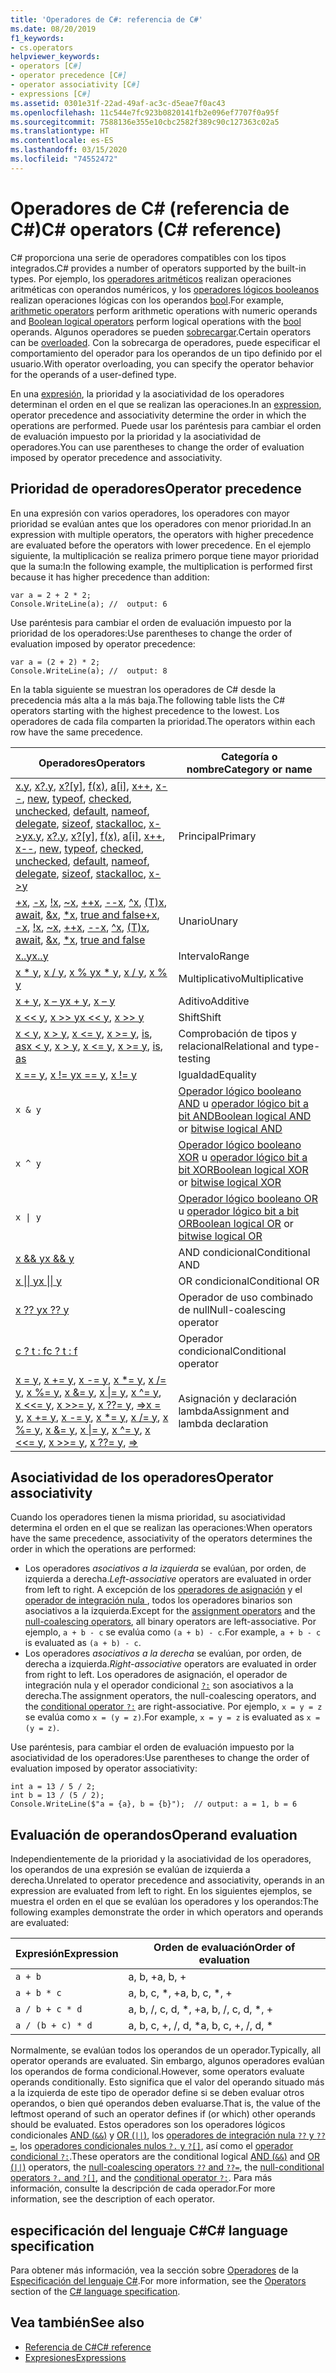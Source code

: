 ```yaml
---
title: 'Operadores de C#: referencia de C#'
ms.date: 08/20/2019
f1_keywords:
- cs.operators
helpviewer_keywords:
- operators [C#]
- operator precedence [C#]
- operator associativity [C#]
- expressions [C#]
ms.assetid: 0301e31f-22ad-49af-ac3c-d5eae7f0ac43
ms.openlocfilehash: 11c544e7fc923b0820141fb2e096ef7707f0a95f
ms.sourcegitcommit: 7588136e355e10cbc2582f389c90c127363c02a5
ms.translationtype: HT
ms.contentlocale: es-ES
ms.lasthandoff: 03/15/2020
ms.locfileid: "74552472"
---
```

# <a name="c-operators-c-reference"></a><span data-ttu-id="f892d-102">Operadores de C# (referencia de C#)</span><span class="sxs-lookup"><span data-stu-id="f892d-102">C# operators (C# reference)</span></span>

<span data-ttu-id="f892d-103">C# proporciona una serie de operadores compatibles con los tipos integrados.</span><span class="sxs-lookup"><span data-stu-id="f892d-103">C# provides a number of operators supported by the built-in types.</span></span> <span data-ttu-id="f892d-104">Por ejemplo, los [operadores aritméticos](arithmetic-operators.md) realizan operaciones aritméticas con operandos numéricos, y los [operadores lógicos booleanos](boolean-logical-operators.md) realizan operaciones lógicas con los operandos [bool](../builtin-types/bool.md).</span><span class="sxs-lookup"><span data-stu-id="f892d-104">For example, [arithmetic operators](arithmetic-operators.md) perform arithmetic operations with numeric operands and [Boolean logical operators](boolean-logical-operators.md) perform logical operations with the [bool](../builtin-types/bool.md) operands.</span></span> <span data-ttu-id="f892d-105">Algunos operadores se pueden [sobrecargar](operator-overloading.md).</span><span class="sxs-lookup"><span data-stu-id="f892d-105">Certain operators can be [overloaded](operator-overloading.md).</span></span> <span data-ttu-id="f892d-106">Con la sobrecarga de operadores, puede especificar el comportamiento del operador para los operandos de un tipo definido por el usuario.</span><span class="sxs-lookup"><span data-stu-id="f892d-106">With operator overloading, you can specify the operator behavior for the operands of a user-defined type.</span></span>

<span data-ttu-id="f892d-107">En una [expresión](../../programming-guide/statements-expressions-operators/expressions.md), la prioridad y la asociatividad de los operadores determinan el orden en el que se realizan las operaciones.</span><span class="sxs-lookup"><span data-stu-id="f892d-107">In an [expression](../../programming-guide/statements-expressions-operators/expressions.md), operator precedence and associativity determine the order in which the operations are performed.</span></span> <span data-ttu-id="f892d-108">Puede usar los paréntesis para cambiar el orden de evaluación impuesto por la prioridad y la asociatividad de operadores.</span><span class="sxs-lookup"><span data-stu-id="f892d-108">You can use parentheses to change the order of evaluation imposed by operator precedence and associativity.</span></span>

## <a name="operator-precedence"></a><span data-ttu-id="f892d-109">Prioridad de operadores</span><span class="sxs-lookup"><span data-stu-id="f892d-109">Operator precedence</span></span>

<span data-ttu-id="f892d-110">En una expresión con varios operadores, los operadores con mayor prioridad se evalúan antes que los operadores con menor prioridad.</span><span class="sxs-lookup"><span data-stu-id="f892d-110">In an expression with multiple operators, the operators with higher precedence are evaluated before the operators with lower precedence.</span></span> <span data-ttu-id="f892d-111">En el ejemplo siguiente, la multiplicación se realiza primero porque tiene mayor prioridad que la suma:</span><span class="sxs-lookup"><span data-stu-id="f892d-111">In the following example, the multiplication is performed first because it has higher precedence than addition:</span></span>

```csharp-interactive
var a = 2 + 2 * 2;
Console.WriteLine(a); //  output: 6
```

<span data-ttu-id="f892d-112">Use paréntesis para cambiar el orden de evaluación impuesto por la prioridad de los operadores:</span><span class="sxs-lookup"><span data-stu-id="f892d-112">Use parentheses to change the order of evaluation imposed by operator precedence:</span></span>

```csharp-interactive
var a = (2 + 2) * 2;
Console.WriteLine(a); //  output: 8
```

<span data-ttu-id="f892d-113">En la tabla siguiente se muestran los operadores de C# desde la precedencia más alta a la más baja.</span><span class="sxs-lookup"><span data-stu-id="f892d-113">The following table lists the C# operators starting with the highest precedence to the lowest.</span></span> <span data-ttu-id="f892d-114">Los operadores de cada fila comparten la prioridad.</span><span class="sxs-lookup"><span data-stu-id="f892d-114">The operators within each row have the same precedence.</span></span>

| <span data-ttu-id="f892d-115">Operadores</span><span class="sxs-lookup"><span data-stu-id="f892d-115">Operators</span></span> | <span data-ttu-id="f892d-116">Categoría o nombre</span><span class="sxs-lookup"><span data-stu-id="f892d-116">Category or name</span></span> |
| --------- | ---------------- |
| <span data-ttu-id="f892d-117">[x.y](member-access-operators.md#member-access-operator-), [x?.y](member-access-operators.md#null-conditional-operators--and-), [x?[y]](member-access-operators.md#null-conditional-operators--and-), [f(x)](member-access-operators.md#invocation-operator-), [a&#91;i&#93;](member-access-operators.md#indexer-operator-), [x++](arithmetic-operators.md#increment-operator-), [x--](arithmetic-operators.md#decrement-operator---), [new](new-operator.md), [typeof](type-testing-and-cast.md#typeof-operator), [checked](../keywords/checked.md), [unchecked](../keywords/unchecked.md), [default](default.md), [nameof](nameof.md), [delegate](delegate-operator.md), [sizeof](sizeof.md), [stackalloc](stackalloc.md), [x->y](pointer-related-operators.md#pointer-member-access-operator--)</span><span class="sxs-lookup"><span data-stu-id="f892d-117">[x.y](member-access-operators.md#member-access-operator-), [x?.y](member-access-operators.md#null-conditional-operators--and-), [x?[y]](member-access-operators.md#null-conditional-operators--and-), [f(x)](member-access-operators.md#invocation-operator-), [a&#91;i&#93;](member-access-operators.md#indexer-operator-), [x++](arithmetic-operators.md#increment-operator-), [x--](arithmetic-operators.md#decrement-operator---), [new](new-operator.md), [typeof](type-testing-and-cast.md#typeof-operator), [checked](../keywords/checked.md), [unchecked](../keywords/unchecked.md), [default](default.md), [nameof](nameof.md), [delegate](delegate-operator.md), [sizeof](sizeof.md), [stackalloc](stackalloc.md), [x->y](pointer-related-operators.md#pointer-member-access-operator--)</span></span> | <span data-ttu-id="f892d-118">Principal</span><span class="sxs-lookup"><span data-stu-id="f892d-118">Primary</span></span> |
| <span data-ttu-id="f892d-119">[+x](arithmetic-operators.md#unary-plus-and-minus-operators), [-x](arithmetic-operators.md#unary-plus-and-minus-operators), [\!x](boolean-logical-operators.md#logical-negation-operator-), [~x](bitwise-and-shift-operators.md#bitwise-complement-operator-), [++x](arithmetic-operators.md#increment-operator-), [--x](arithmetic-operators.md#decrement-operator---), [^x](member-access-operators.md#index-from-end-operator-), [(T)x](type-testing-and-cast.md#cast-operator-), [await](await.md), [&x](pointer-related-operators.md#address-of-operator-), [\*x](pointer-related-operators.md#pointer-indirection-operator-), [true and false](true-false-operators.md)</span><span class="sxs-lookup"><span data-stu-id="f892d-119">[+x](arithmetic-operators.md#unary-plus-and-minus-operators), [-x](arithmetic-operators.md#unary-plus-and-minus-operators), [\!x](boolean-logical-operators.md#logical-negation-operator-), [~x](bitwise-and-shift-operators.md#bitwise-complement-operator-), [++x](arithmetic-operators.md#increment-operator-), [--x](arithmetic-operators.md#decrement-operator---), [^x](member-access-operators.md#index-from-end-operator-), [(T)x](type-testing-and-cast.md#cast-operator-), [await](await.md), [&x](pointer-related-operators.md#address-of-operator-), [\*x](pointer-related-operators.md#pointer-indirection-operator-), [true and false](true-false-operators.md)</span></span> | <span data-ttu-id="f892d-120">Unario</span><span class="sxs-lookup"><span data-stu-id="f892d-120">Unary</span></span> |
| [<span data-ttu-id="f892d-121">x..y</span><span class="sxs-lookup"><span data-stu-id="f892d-121">x..y</span></span>](member-access-operators.md#range-operator-) | <span data-ttu-id="f892d-122">Intervalo</span><span class="sxs-lookup"><span data-stu-id="f892d-122">Range</span></span> |
| <span data-ttu-id="f892d-123">[x \* y](arithmetic-operators.md#multiplication-operator-), [x / y](arithmetic-operators.md#division-operator-), [x % y](arithmetic-operators.md#remainder-operator-)</span><span class="sxs-lookup"><span data-stu-id="f892d-123">[x \* y](arithmetic-operators.md#multiplication-operator-), [x / y](arithmetic-operators.md#division-operator-), [x % y](arithmetic-operators.md#remainder-operator-)</span></span> | <span data-ttu-id="f892d-124">Multiplicativo</span><span class="sxs-lookup"><span data-stu-id="f892d-124">Multiplicative</span></span>|
| <span data-ttu-id="f892d-125">[x + y](arithmetic-operators.md#addition-operator-), [x – y](arithmetic-operators.md#subtraction-operator--)</span><span class="sxs-lookup"><span data-stu-id="f892d-125">[x + y](arithmetic-operators.md#addition-operator-), [x – y](arithmetic-operators.md#subtraction-operator--)</span></span> | <span data-ttu-id="f892d-126">Aditivo</span><span class="sxs-lookup"><span data-stu-id="f892d-126">Additive</span></span> |
| <span data-ttu-id="f892d-127">[x \<\<  y](bitwise-and-shift-operators.md#left-shift-operator-), [x >> y](bitwise-and-shift-operators.md#right-shift-operator-)</span><span class="sxs-lookup"><span data-stu-id="f892d-127">[x \<\<  y](bitwise-and-shift-operators.md#left-shift-operator-), [x >> y](bitwise-and-shift-operators.md#right-shift-operator-)</span></span> | <span data-ttu-id="f892d-128">Shift</span><span class="sxs-lookup"><span data-stu-id="f892d-128">Shift</span></span> |
| <span data-ttu-id="f892d-129">[x \< y](comparison-operators.md#less-than-operator-), [x > y](comparison-operators.md#greater-than-operator-), [x \<= y](comparison-operators.md#less-than-or-equal-operator-), [x >= y](comparison-operators.md#greater-than-or-equal-operator-), [is](type-testing-and-cast.md#is-operator), [as](type-testing-and-cast.md#as-operator)</span><span class="sxs-lookup"><span data-stu-id="f892d-129">[x \< y](comparison-operators.md#less-than-operator-), [x > y](comparison-operators.md#greater-than-operator-), [x \<= y](comparison-operators.md#less-than-or-equal-operator-), [x >= y](comparison-operators.md#greater-than-or-equal-operator-), [is](type-testing-and-cast.md#is-operator), [as](type-testing-and-cast.md#as-operator)</span></span> | <span data-ttu-id="f892d-130">Comprobación de tipos y relacional</span><span class="sxs-lookup"><span data-stu-id="f892d-130">Relational and type-testing</span></span> |
| <span data-ttu-id="f892d-131">[x == y](equality-operators.md#equality-operator-), [x != y](equality-operators.md#inequality-operator-)</span><span class="sxs-lookup"><span data-stu-id="f892d-131">[x == y](equality-operators.md#equality-operator-), [x != y](equality-operators.md#inequality-operator-)</span></span> | <span data-ttu-id="f892d-132">Igualdad</span><span class="sxs-lookup"><span data-stu-id="f892d-132">Equality</span></span> |
| `x & y` | <span data-ttu-id="f892d-133">[Operador lógico booleano AND](boolean-logical-operators.md#logical-and-operator-) u [operador lógico bit a bit AND](bitwise-and-shift-operators.md#logical-and-operator-)</span><span class="sxs-lookup"><span data-stu-id="f892d-133">[Boolean logical AND](boolean-logical-operators.md#logical-and-operator-) or [bitwise logical AND](bitwise-and-shift-operators.md#logical-and-operator-)</span></span> |
| `x ^ y` | <span data-ttu-id="f892d-134">[Operador lógico booleano XOR](boolean-logical-operators.md#logical-exclusive-or-operator-) u [operador lógico bit a bit XOR](bitwise-and-shift-operators.md#logical-exclusive-or-operator-)</span><span class="sxs-lookup"><span data-stu-id="f892d-134">[Boolean logical XOR](boolean-logical-operators.md#logical-exclusive-or-operator-) or [bitwise logical XOR](bitwise-and-shift-operators.md#logical-exclusive-or-operator-)</span></span> |
| <code>x &#124; y</code> | <span data-ttu-id="f892d-135">[Operador lógico booleano OR](boolean-logical-operators.md#logical-or-operator-) u [operador lógico bit a bit OR](bitwise-and-shift-operators.md#logical-or-operator-)</span><span class="sxs-lookup"><span data-stu-id="f892d-135">[Boolean logical OR](boolean-logical-operators.md#logical-or-operator-) or [bitwise logical OR](bitwise-and-shift-operators.md#logical-or-operator-)</span></span> |
| [<span data-ttu-id="f892d-136">x && y</span><span class="sxs-lookup"><span data-stu-id="f892d-136">x && y</span></span>](boolean-logical-operators.md#conditional-logical-and-operator-) | <span data-ttu-id="f892d-137">AND condicional</span><span class="sxs-lookup"><span data-stu-id="f892d-137">Conditional AND</span></span> |
| [<span data-ttu-id="f892d-138">x &#124;&#124; y</span><span class="sxs-lookup"><span data-stu-id="f892d-138">x &#124;&#124; y</span></span>](boolean-logical-operators.md#conditional-logical-or-operator-) | <span data-ttu-id="f892d-139">OR condicional</span><span class="sxs-lookup"><span data-stu-id="f892d-139">Conditional OR</span></span> |
| [<span data-ttu-id="f892d-140">x ?? y</span><span class="sxs-lookup"><span data-stu-id="f892d-140">x ?? y</span></span>](null-coalescing-operator.md) | <span data-ttu-id="f892d-141">Operador de uso combinado de null</span><span class="sxs-lookup"><span data-stu-id="f892d-141">Null-coalescing operator</span></span> |
| [<span data-ttu-id="f892d-142">c ? t : f</span><span class="sxs-lookup"><span data-stu-id="f892d-142">c ? t : f</span></span>](conditional-operator.md) | <span data-ttu-id="f892d-143">Operador condicional</span><span class="sxs-lookup"><span data-stu-id="f892d-143">Conditional operator</span></span> |
| <span data-ttu-id="f892d-144">[x = y](assignment-operator.md), [x += y](arithmetic-operators.md#compound-assignment), [x -= y](arithmetic-operators.md#compound-assignment), [x \*= y](arithmetic-operators.md#compound-assignment), [x /= y](arithmetic-operators.md#compound-assignment), [x %= y](arithmetic-operators.md#compound-assignment), [x &= y](boolean-logical-operators.md#compound-assignment), [x &#124;= y](boolean-logical-operators.md#compound-assignment), [x ^= y](boolean-logical-operators.md#compound-assignment), [x <<= y](bitwise-and-shift-operators.md#compound-assignment), [x >>= y](bitwise-and-shift-operators.md#compound-assignment), [x ??= y](null-coalescing-operator.md), [=>](lambda-operator.md)</span><span class="sxs-lookup"><span data-stu-id="f892d-144">[x = y](assignment-operator.md), [x += y](arithmetic-operators.md#compound-assignment), [x -= y](arithmetic-operators.md#compound-assignment), [x \*= y](arithmetic-operators.md#compound-assignment), [x /= y](arithmetic-operators.md#compound-assignment), [x %= y](arithmetic-operators.md#compound-assignment), [x &= y](boolean-logical-operators.md#compound-assignment), [x &#124;= y](boolean-logical-operators.md#compound-assignment), [x ^= y](boolean-logical-operators.md#compound-assignment), [x <<= y](bitwise-and-shift-operators.md#compound-assignment), [x >>= y](bitwise-and-shift-operators.md#compound-assignment), [x ??= y](null-coalescing-operator.md), [=>](lambda-operator.md)</span></span> | <span data-ttu-id="f892d-145">Asignación y declaración lambda</span><span class="sxs-lookup"><span data-stu-id="f892d-145">Assignment and lambda declaration</span></span> |

## <a name="operator-associativity"></a><span data-ttu-id="f892d-146">Asociatividad de los operadores</span><span class="sxs-lookup"><span data-stu-id="f892d-146">Operator associativity</span></span>

<span data-ttu-id="f892d-147">Cuando los operadores tienen la misma prioridad, su asociatividad determina el orden en el que se realizan las operaciones:</span><span class="sxs-lookup"><span data-stu-id="f892d-147">When operators have the same precedence, associativity of the operators determines the order in which the operations are performed:</span></span>

- <span data-ttu-id="f892d-148">Los operadores *asociativos a la izquierda* se evalúan, por orden, de izquierda a derecha.</span><span class="sxs-lookup"><span data-stu-id="f892d-148">*Left-associative* operators are evaluated in order from left to right.</span></span> <span data-ttu-id="f892d-149">A excepción de los [operadores de asignación](assignment-operator.md) y el [operador de integración nula ](null-coalescing-operator.md), todos los operadores binarios son asociativos a la izquierda.</span><span class="sxs-lookup"><span data-stu-id="f892d-149">Except for the [assignment operators](assignment-operator.md) and the [null-coalescing operators](null-coalescing-operator.md), all binary operators are left-associative.</span></span> <span data-ttu-id="f892d-150">Por ejemplo, `a + b - c` se evalúa como `(a + b) - c`.</span><span class="sxs-lookup"><span data-stu-id="f892d-150">For example, `a + b - c` is evaluated as `(a + b) - c`.</span></span>
- <span data-ttu-id="f892d-151">Los operadores *asociativos a la derecha* se evalúan, por orden, de derecha a izquierda.</span><span class="sxs-lookup"><span data-stu-id="f892d-151">*Right-associative* operators are evaluated in order from right to left.</span></span> <span data-ttu-id="f892d-152">Los operadores de asignación, el operador de integración nula y el operador condicional [`?:`](conditional-operator.md) son asociativos a la derecha.</span><span class="sxs-lookup"><span data-stu-id="f892d-152">The assignment operators, the null-coalescing operators, and the [conditional operator `?:`](conditional-operator.md) are right-associative.</span></span> <span data-ttu-id="f892d-153">Por ejemplo, `x = y = z` se evalúa como `x = (y = z)`.</span><span class="sxs-lookup"><span data-stu-id="f892d-153">For example, `x = y = z` is evaluated as `x = (y = z)`.</span></span>

<span data-ttu-id="f892d-154">Use paréntesis, para cambiar el orden de evaluación impuesto por la asociatividad de los operadores:</span><span class="sxs-lookup"><span data-stu-id="f892d-154">Use parentheses to change the order of evaluation imposed by operator associativity:</span></span>

```csharp-interactive
int a = 13 / 5 / 2;
int b = 13 / (5 / 2);
Console.WriteLine($"a = {a}, b = {b}");  // output: a = 1, b = 6
```

## <a name="operand-evaluation"></a><span data-ttu-id="f892d-155">Evaluación de operandos</span><span class="sxs-lookup"><span data-stu-id="f892d-155">Operand evaluation</span></span>

<span data-ttu-id="f892d-156">Independientemente de la prioridad y la asociatividad de los operadores, los operandos de una expresión se evalúan de izquierda a derecha.</span><span class="sxs-lookup"><span data-stu-id="f892d-156">Unrelated to operator precedence and associativity, operands in an expression are evaluated from left to right.</span></span> <span data-ttu-id="f892d-157">En los siguientes ejemplos, se muestra el orden en el que se evalúan los operadores y los operandos:</span><span class="sxs-lookup"><span data-stu-id="f892d-157">The following examples demonstrate the order in which operators and operands are evaluated:</span></span>

| <span data-ttu-id="f892d-158">Expresión</span><span class="sxs-lookup"><span data-stu-id="f892d-158">Expression</span></span> | <span data-ttu-id="f892d-159">Orden de evaluación</span><span class="sxs-lookup"><span data-stu-id="f892d-159">Order of evaluation</span></span> |
| ---------- | ------------------- |
|`a + b`|<span data-ttu-id="f892d-160">a, b, +</span><span class="sxs-lookup"><span data-stu-id="f892d-160">a, b, +</span></span>|
|`a + b * c`|<span data-ttu-id="f892d-161">a, b, c, \*, +</span><span class="sxs-lookup"><span data-stu-id="f892d-161">a, b, c, \*, +</span></span>|
|`a / b + c * d`|<span data-ttu-id="f892d-162">a, b, /, c, d, \*, +</span><span class="sxs-lookup"><span data-stu-id="f892d-162">a, b, /, c, d, \*, +</span></span>|
|`a / (b + c) * d`|<span data-ttu-id="f892d-163">a, b, c, +, /, d, \*</span><span class="sxs-lookup"><span data-stu-id="f892d-163">a, b, c, +, /, d, \*</span></span>|

<span data-ttu-id="f892d-164">Normalmente, se evalúan todos los operandos de un operador.</span><span class="sxs-lookup"><span data-stu-id="f892d-164">Typically, all operator operands are evaluated.</span></span> <span data-ttu-id="f892d-165">Sin embargo, algunos operadores evalúan los operandos de forma condicional.</span><span class="sxs-lookup"><span data-stu-id="f892d-165">However, some operators evaluate operands conditionally.</span></span> <span data-ttu-id="f892d-166">Esto significa que el valor del operando situado más a la izquierda de este tipo de operador define si se deben evaluar otros operandos, o bien qué operandos deben evaluarse.</span><span class="sxs-lookup"><span data-stu-id="f892d-166">That is, the value of the leftmost operand of such an operator defines if (or which) other operands should be evaluated.</span></span> <span data-ttu-id="f892d-167">Estos operadores son los operadores lógicos condicionales [AND (`&&`)](boolean-logical-operators.md#conditional-logical-and-operator-) y [OR (`||`)](boolean-logical-operators.md#conditional-logical-or-operator-), los [operadores de integración nula `??` y `??=`](null-coalescing-operator.md), los [operadores condicionales nulos `?.` y `?[]`](member-access-operators.md#null-conditional-operators--and-), así como el [operador condicional `?:`](conditional-operator.md).</span><span class="sxs-lookup"><span data-stu-id="f892d-167">These operators are the conditional logical [AND (`&&`)](boolean-logical-operators.md#conditional-logical-and-operator-) and [OR (`||`)](boolean-logical-operators.md#conditional-logical-or-operator-) operators, the [null-coalescing operators `??` and `??=`](null-coalescing-operator.md), the [null-conditional operators `?.` and `?[]`](member-access-operators.md#null-conditional-operators--and-), and the [conditional operator `?:`](conditional-operator.md).</span></span> <span data-ttu-id="f892d-168">Para más información, consulte la descripción de cada operador.</span><span class="sxs-lookup"><span data-stu-id="f892d-168">For more information, see the description of each operator.</span></span>

## <a name="c-language-specification"></a><span data-ttu-id="f892d-169">especificación del lenguaje C#</span><span class="sxs-lookup"><span data-stu-id="f892d-169">C# language specification</span></span>

<span data-ttu-id="f892d-170">Para obtener más información, vea la sección sobre [Operadores](~/_csharplang/spec/expressions.md#operators) de la [Especificación del lenguaje C#](~/_csharplang/spec/introduction.md).</span><span class="sxs-lookup"><span data-stu-id="f892d-170">For more information, see the [Operators](~/_csharplang/spec/expressions.md#operators) section of the [C# language specification](~/_csharplang/spec/introduction.md).</span></span>

## <a name="see-also"></a><span data-ttu-id="f892d-171">Vea también</span><span class="sxs-lookup"><span data-stu-id="f892d-171">See also</span></span>

- [<span data-ttu-id="f892d-172">Referencia de C#</span><span class="sxs-lookup"><span data-stu-id="f892d-172">C# reference</span></span>](../index.md)
- [<span data-ttu-id="f892d-173">Expresiones</span><span class="sxs-lookup"><span data-stu-id="f892d-173">Expressions</span></span>](../../programming-guide/statements-expressions-operators/expressions.md)
